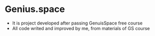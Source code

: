 # Genius.space

- It is project developed after passing GenuisSpace free course
- All code writed and improved by me, from materials of GS course
